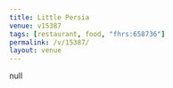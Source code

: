 ```yaml
---
title: Little Persia
venue: v15387
tags: [restaurant, food, "fhrs:658736"]
permalink: /v/15387/
layout: venue
---
```

null